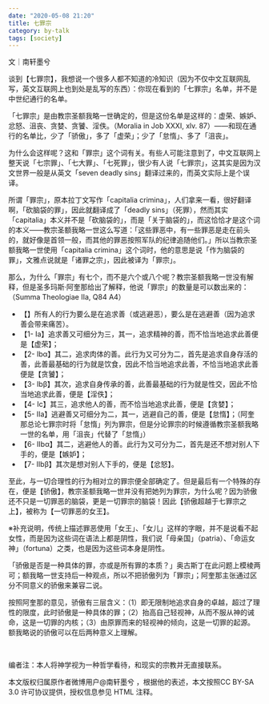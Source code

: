 ```yaml
---
date: "2020-05-08 21:20"
title: 七罪宗
category: by-talk
tags: [society]
---
```

文｜南轩墨兮

谈到【七罪宗】，我想说一个很多人都不知道的冷知识（因为不仅中文互联网乱写，英文互联网上也到处是乱写的东西）：你现在看到的「七罪宗」名单，并不是中世纪通行的名单。

<!-- more -->


「七罪宗」是由教宗圣额我略一世确定的，但是这份名单是这样的：虚荣、嫉妒、忿怒、沮丧、贪婪、贪饕、淫佚。（Moralia in Job XXXI, xlv. 87）——和现在通行的名单比，少了「骄傲」，多了「虚荣」；少了「怠惰」、多了「沮丧」。

为什么会这样呢？这和「罪宗」这个词有关。有些人可能注意到了，中文互联网上整天说「七宗罪」、「七大罪」、「七死罪」，很少有人说「七罪宗」，这其实是因为汉文世界一般是从英文「seven deadly sins」翻译过来的，而英文实际上是个误译。

所谓「罪宗」，原本拉丁文写作「capitalia crimina」，人们拿来一看，很好翻译啊，「砍脑袋的罪」，因此就翻译成了「deadly sins」（死罪），然而其实「capitalia」本义并不是「砍脑袋的」，而是「关于脑袋的」，而这恰恰才是这个词的本义——教宗圣额我略一世这么写道：「这些罪恶中，有一些罪恶是走在前头的，就好像是首领一般，而其他的罪恶按照军队的纪律追随他们。」所以当教宗圣额我略一世使用「capitalia crimina」这个词时，他的意思是说「作为脑袋的罪」，文雅点说就是「诸罪之宗」，因此被译为「罪宗」。

那么，为什么「罪宗」有七个，而不是六个或八个呢？教宗圣额我略一世没有解释，但是圣多玛斯·阿奎那给出了解释，他说「罪宗」的数量是可以数出来的：（Summa Theologiae IIa, Q84 A4）

+ 【】所有人的行为要么是在追求善（或逃避恶），要么是在逃避善（因为追求善会带来痛苦）。
+ 【1- Ia】追求善又可细分为三，其一，追求精神的善，而不恰当地追求此善便是【虚荣】；
+ 【2- Ibα】其二，追求肉体的善。此行为又可分为二，首先是追求自身存活的善，此善最基础的行为就是饮食，因此不恰当地追求此善，不恰当地追求此善便是【贪饕】；
+ 【3- Ibβ】其次，追求自身传承的善，此善最基础的行为就是性交，因此不恰当地追求此善，便是【淫佚】；
+ 【4- Ic】其三，追求他人的善，而不恰当地追求此善，便是【贪婪】；
+ 【5- IIa】逃避善又可细分为二，其一，逃避自己的善，便是【怠惰】；（阿奎那总论七罪宗时将「怠惰」列为罪宗，但是分论罪宗的时候遵循教宗圣额我略一世的名单，用「沮丧」代替了「怠惰」）
+ 【6- IIbα】其二，逃避他人的善。此行为又可分为二，首先是还不想对别人下手的，便是【嫉妒】；
+ 【7- IIbβ】其次是想对别人下手的，便是【忿怒】。

至此，与一切合理性的行为相对立的罪宗便全部确定了。但是最后有一个特殊的存在，便是【骄傲】，教宗圣额我略一世并没有把她列为罪宗，为什么呢？因为骄傲还不只是一切罪恶的脑袋，更是一切罪宗的脑袋！因此【骄傲超越于七罪宗之上】，被称为【一切罪恶的女王】。

※补充说明，传统上描述罪恶使用「女王」、「女儿」这样的字眼，并不是说看不起女性，而是因为这些词在语法上都是阴性，我们说「母亲国」（patria）、「命运女神」（fortuna）之类，也是因为这些词本身是阴性。

「骄傲是否是一种具体的罪，亦或是所有罪的本质？」奥古斯丁在此问题上模棱两可；额我略一世支持后一种观点，所以不把骄傲列为「罪宗」；阿奎那主张通过区分不同意义的骄傲来兼容二说。

按照阿奎那的意见，骄傲有三层含义：（1）即无限制地追求自身的卓越，超过了理性的限度，此时骄傲是一种具体的罪；（2）抬高自己轻视神，从而不服从神的诫命，这是一切罪的内核；（3）由原罪而来的轻视神的倾向，这是一切罪的起源。额我略说的骄傲可以在后两种意义上理解。

<br>

<p class="small">编者注：本人将神学视为一种哲学看待，和现实的宗教并无直接联系。</p>

<p class="little">本文版权归属原作者微博用户@南轩墨兮 ，根据他的表述，本文按照CC BY-SA 3.0 许可协议提供，授权信息参见 HTML 注释。</p>

<!-- https://tvax3.sinaimg.cn/large/005ZJ4a1ly1gelctie3a0j30py0hwjro.jpg -->
